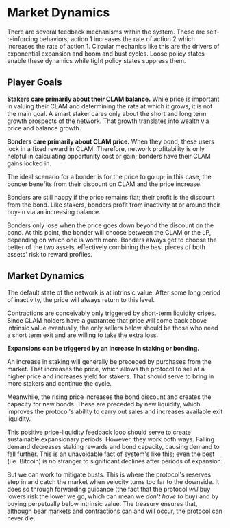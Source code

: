 # Market Dynamics

There are several feedback mechanisms within the system. These are self-reinforcing behaviors; action 1 increases the rate of action 2 which increases the rate of action 1. Circular mechanics like this are the drivers of exponential expansion and boom and bust cycles. Loose policy states enable these dynamics while tight policy states suppress them.

## Player Goals

**Stakers care primarily about their CLAM balance.** While price is important in valuing their CLAM and determining the rate at which it grows, it is not the main goal. A smart staker cares only about the short and long term growth prospects of the network. That growth translates into wealth via price and balance growth.

**Bonders care primarily about CLAM price.** When they bond, these users lock in a fixed reward in CLAM. Therefore, network profitability is only helpful in calculating opportunity cost or gain; bonders have their CLAM gains locked in.

The ideal scenario for a bonder is for the price to go up; in this case, the bonder benefits from their discount on CLAM and the price increase.

Bonders are still happy if the price remains flat; their profit is the discount from the bond. Like stakers, bonders profit from inactivity at or around their buy-in via an increasing balance.

Bonders only lose when the price goes down beyond the discount on the bond. At this point, the bonder will choose between the CLAM or the LP, depending on which one is worth more. Bonders always get to choose the better of the two assets, effectively combining the best pieces of both assets' risk to reward profiles.

## Market Dynamics

The default state of the network is at intrinsic value. After some long period of inactivity, the price will always return to this level.

Contractions are conceivably only triggered by short-term liquidity crises. Since CLAM holders have a guarantee that price will come back above intrinsic value eventually, the only sellers below should be those who need a short term exit and are willing to take the extra loss.

**Expansions can be triggered by an increase in staking or bonding.**

An increase in staking will generally be preceded by purchases from the market. That increases the price, which allows the protocol to sell at a higher price and increases yield for stakers. That should serve to bring in more stakers and continue the cycle.

Meanwhile, the rising price increases the bond discount and creates the capacity for new bonds. These are preceded by new liquidity, which improves the protocol's ability to carry out sales and increases available exit liquidity.

This positive price-liquidity feedback loop should serve to create sustainable expansionary periods. However, they work both ways. Falling demand decreases staking rewards and bond capacity, causing demand to fall further. This is an unavoidable fact of system's like this; even the best \(i.e. Bitcoin\) is no stranger to significant declines after periods of expansion.

But we can work to mitigate busts. This is where the protocol's reserves step in and catch the market when velocity turns too far to the downside. It does so through forwarding guidance \(the fact that the protocol _will_ buy lowers risk the lower we go, which can mean we _don't have to_ buy\) and by buying perpetually below intrinsic value. The treasury ensures that, although bear markets and contractions can and will occur, the protocol can never die.

